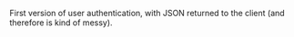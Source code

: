 First version of user authentication, with JSON returned to the client (and therefore is kind of messy).
